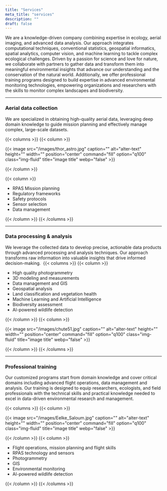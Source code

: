 ```yaml
---
title: "Services"
meta_title: "services"
description: ""
draft: false
---
```



We are a knowledge-driven company combining expertise in ecology, aerial imaging, and advanced data analysis. Our approach integrates computational techniques, conventional statistics, geospatial informatics, spatial analytics, computer vision, and machine learning to tackle complex ecological challenges. Driven by a passion for science and love for nature, we collaborate with partners to gather data and transform them into meaningful environmental insights that advance our understanding and the conservation of the natural world. Additionally, we offer professional training programs designed to build expertise in advanced environmental monitoring technologies, empowering organizations and researchers with the skills to monitor complex landscapes and biodiversity.

<hr>


### Aerial data collection

We are specialized in obtaining high-quality aerial data, leveraging deep domain knowledge to guide mission planning and effectively manage complex, large-scale datasets.


{{< columns >}}
{{< column >}}

<!-- <img src="images/Eelke_s.jpg" alt="xxx" class="w-4/4 mx-auto"> -->
{{< image src="/images/thor_astro.jpg" caption="" alt="alter-text" height="" width="" position="center" command="fill" option="q100" class="img-fluid" title="image title"  webp="false" >}}

{{< /column >}}

{{< column >}}

- RPAS Mission planning
- Regulatory frameworks
- Safety protocols
- Sensor selection
- Data management

{{< /column >}}
{{< /columns >}}

<hr>

### Data processing & analysis

We leverage the collected data to develop precise, actionable data products through advanced processing and analysis techniques. Our approach transforms raw information into valuable insights that drive informed decision-making.
‍
{{< columns >}}
{{< column >}}

- High quality photogrammetry
- 3D modeling and measurements
- Data management and GIS
- Geospatial analysis
- Land classification and vegetation health
- Machine Learning and Artificial Intelligence
- Biodiversity assessment
- AI-powered wildlife detection


{{< /column >}}
{{< column >}}


{{< image src="/images/chute51.jpg" caption="" alt="alter-text" height="" width="" position="center" command="fill" option="q100" class="img-fluid" title="image title"  webp="false" >}}

{{< /column >}}
{{< /columns >}}

<hr>

### Professional training

Our customized programs start from domain knowledge and cover critical domains including advanced flight operations, data management and analysis. Our training is designed to equip researchers, ecologists, and field professionals with the technical skills and practical knowledge needed to excel in data-driven environmental research and management.

{{< columns >}}
{{< column >}}

{{< image src="/images/Eelke_Saloum.jpg" caption="" alt="alter-text" height="" width="" position="center" command="fill" option="q100" class="img-fluid" title="image title"  webp="false" >}}

{{< /column >}}
{{< column >}}

- Flight operations, mission planning and flight skills
- RPAS technology and sensors
- Photogrammetry
- GIS
- Environmental monitoring
- AI-powered wildlife detection

{{< /column >}}
{{< /columns >}}
